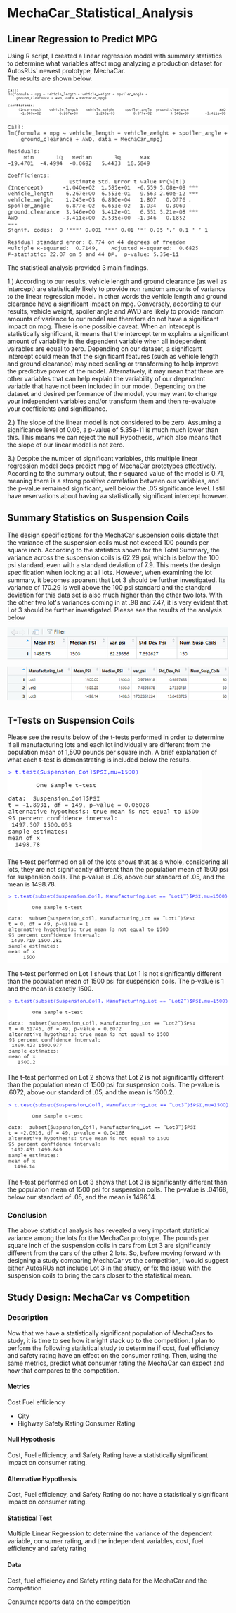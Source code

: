 # MechaCar_Statistical_Analysis
## Linear Regression to Predict MPG
Using R script, I created a linear regression model with summary statistics to determine what variables affect mpg analyzing a production dataset for AutosRUs' newest prototype, MechaCar.  
The results are shown below.


![Linear Regression.png](https://github.com/JeremyKRay/MechaCar_Statistical_Analysis/blob/d8298876238e1068df1db1b2cb7894e753fb15e9/Linear%20Regression.png)


![Linear Regression and Summary.png](https://github.com/JeremyKRay/MechaCar_Statistical_Analysis/blob/33132bae122ac66c3498323fb817d23d4d1f07aa/Linear%20Regression%20and%20Summary.png)

The statistical analysis provided 3 main findings.

1.) According to our results, vehicle length and ground clearance (as well as intercept) are statistically likely to provide non random amounts of variance to the linear regression model. In other words the vehicle length and ground clearance have a significant impact on mpg. Conversely, according to our results, vehicle weight, spoiler angle and AWD are likely to provide random amounts of variance to our model and therefore do not have a significant impact on mpg. There is one possible caveat. When an intercept is statistically significant, it means that the intercept term explains a significant amount of variability in the dependent variable when all independent vairables are equal to zero. Depending on our dataset, a significant intercept could mean that the significant features (such as vehicle length and ground clearance) may need scaling or transforming to help improve the predictive power of the model. Alternatively, it may mean that there are other variables that can help explain the variability of our dependent variable that have not been included in our model. Depending on the dataset and desired performance of the model, you may want to change your independent variables and/or transform them and then re-evaluate your coefficients and significance. 

2.) The slope of the linear model is not considered to be zero. Assuming a significance level of 0.05, a p-value of 5.35e-11 is much much lower than this. This means we can reject the null Hypothesis, which also means that the slope of our linear model is not zero. 

3.) Despite the number of significant variables, this multiple linear regression model does predict mpg of MechaCar prototypes effectively. According to the summary output, the r-squared value of the model is 0.71, meaning there is a strong positive correlation between our variables, and the p-value remained significant, well below the .05 significance level. I still have reservations about having aa statistically significant intercept however.

## Summary Statistics on Suspension Coils
The design specifications for the MechaCar suspension coils dictate that the variance of the suspension coils must not exceed 100 pounds per square inch. According to the statistics shown for the Total Summary, the variance across the suspension coils is 62.29 psi, which is below the 100 psi standard, even with a standard deviation of 7.9. This meets the design specification when looking at all lots. However, when examining the lot summary, it becomes apparent that Lot 3 should be further investigated. Its variance of 170.29 is well above the 100 psi standard and the standard deviation for this data set is also much higher than the other two lots. With the other two lot's variances coming in at .98 and 7.47, it is very evident that Lot 3 should be further investigated. Please see the results of the analysis below


![Total Summary.png](https://github.com/JeremyKRay/MechaCar_Statistical_Analysis/blob/ae6863526ba95d351d97a69e178e63225fb51bfc/Total%20Summary.png)


![Lot Summary](https://github.com/JeremyKRay/MechaCar_Statistical_Analysis/blob/e3b61697c50cabd604162f33a82a58952235eaa0/Lot%20Summary.png)


## T-Tests on Suspension Coils
Please see the results below of the t-tests performed in order to determine if all manufacturing lots and each lot individually are different from the population mean of 1,500 pounds per square inch. A brief explanation of what each t-test is demonstrating is included below the results.

![All Lots](https://github.com/JeremyKRay/MechaCar_Statistical_Analysis/blob/e93f55259d0839e706e5e810689baf6e5269f7f5/All%20Lots.png)

The t-test performed on all of the lots shows that as a whole, considering all lots, they are not significantly different than the population mean of 1500 psi for suspension coils. The p-value is .06, above our standard of .05, and the mean is 1498.78.


![Lot 1](https://github.com/JeremyKRay/MechaCar_Statistical_Analysis/blob/d2e1bec35dbb3601eddd7f80ccbf2bd687f5135c/Lot%201.png)


The t-test performed on Lot 1 shows that Lot 1 is not significantly different than the population mean of 1500 psi for suspension coils. The p-value is 1 and the mean is exactly 1500.

![Lot 2](https://github.com/JeremyKRay/MechaCar_Statistical_Analysis/blob/d2e1bec35dbb3601eddd7f80ccbf2bd687f5135c/Lot%202.png)

The t-test performed on Lot 2 shows that Lot 2 is not significantly different than the population mean of 1500 psi for suspension coils. The p-value is .6072, above our standard of .05, and the mean is 1500.2.


![Lot 3](https://github.com/JeremyKRay/MechaCar_Statistical_Analysis/blob/d2e1bec35dbb3601eddd7f80ccbf2bd687f5135c/Lot%203.png)


The t-test performed on Lot 3 shows that Lot 3 is significantly different than the population mean of 1500 psi for suspension coils. The p-value is .04168, below our standard of .05, and the mean is 1496.14.

### Conclusion
The above statistical analysis has revealed a very important statistical variance among the lots for the MechaCar prototype. The pounds per square inch of the suspension coils in cars from Lot 3 are significantly different from the cars of the other 2 lots. So, before moving forward with designing a study comparing MechaCar vs the competition, I would suggest either AutosRUs not include Lot 3 in the study, or fix the issue with the suspension coils to bring the cars closer to the statistical mean.

## Study Design: MechaCar vs Competition
### Description
Now that we have a statistically significant population of MechaCars to study, it is time to see how it might stack up to the competition. I plan to perform the following statistical study to determine if cost, fuel efficiency and safety rating have an effect on the consumer rating. Then, using the same metrics, predict what consumer rating the MechaCar can expect and how that compares to the competition.

#### Metrics

Cost
Fuel efficiency
  - City
  - Highway
Safety Rating
Consumer Rating

#### Null Hypothesis
Cost, Fuel efficiency, and Safety Rating have a statistically significant impact on consumer rating.  

#### Alternative Hypothesis
Cost, Fuel efficiency, and Safety Rating do not have a statistically significant impact on consumer rating.

#### Statistical Test
Multiple Linear Regression to determine the variance of the dependent variable, consumer rating, and the independent variables, cost, fuel efficiency and safety rating

#### Data
Cost, fuel efficiency and Safety rating data for the MechaCar and the competition

Consumer reports data on the competition

